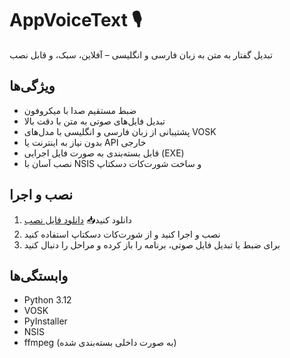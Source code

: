 # AppVoiceText 🎙️  
تبدیل گفتار به متن به زبان فارسی و انگلیسی – آفلاین، سبک، و قابل نصب

## ویژگی‌ها
- ضبط مستقیم صدا با میکروفون
- تبدیل فایل‌های صوتی به متن با دقت بالا
- پشتیبانی از زبان فارسی و انگلیسی با مدل‌های VOSK
- بدون نیاز به اینترنت یا API خارجی
- قابل بسته‌بندی به صورت فایل اجرایی (EXE)
- نصب آسان با NSIS و ساخت شورت‌کات دسکتاپ

## نصب و اجرا
1. دانلود کنید📥 [دانلود فایل نصب](https://github.com/farbodtf/AppVoiceText/releases/download/v1.0.0/AppVoiceText_Setup.exe)  
2. نصب و اجرا کنید و از شورت‌کات دسکتاپ استفاده کنید  
3. برای ضبط یا تبدیل فایل صوتی، برنامه را باز کرده و مراحل را دنبال کنید

## وابستگی‌ها
- Python 3.12  
- VOSK  
- PyInstaller  
- NSIS  
- ffmpeg (به صورت داخلی بسته‌بندی شده)

